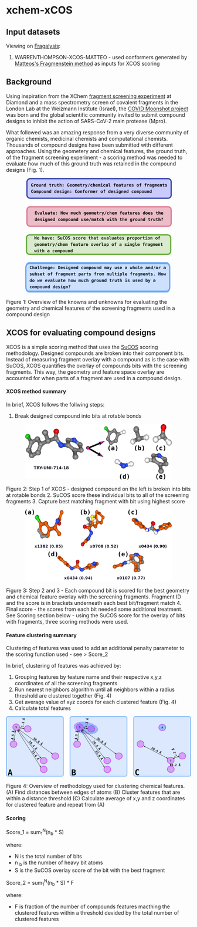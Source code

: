 # xchem-xCOS

## Input datasets

Viewing on [Fragalysis](https://fragalysis.diamond.ac.uk/viewer/react/preview/target/Mpro):
1. WARRENTHOMPSON-XCOS-MATTEO - used conformers generated by [Matteos's Fragmenstein method](https://discuss.postera.ai/t/fragmenstein-assessing-fidelty-to-hits/1343/4) as inputs for XCOS scoring

## Background
Using inspiration from the XChem [fragment screening experiment](https://www.diamond.ac.uk/covid-19/for-scientists/Main-protease-structure-and-XChem.html) at 
Diamond and a mass spectrometry screen of covalent fragments in the London Lab at the Weizmann Institute (Israel), the [COVID Moonshot project](https://discuss.postera.ai/c/covid)  
was born and the global scientific community invited to submit compound designs to inhibit the action of SARS-CoV-2 main protease (Mpro). 

What followed was an amazing response from a very diverse community of organic chemists, medicinal chemists and computational chemists. Thousands of compound 
designs have been submitted with different approaches. Using the geometery and chemical features, the ground truth, of the fragment screening experiment - 
a scoring method was needed to evaluate how much of this ground truth was retained in the compound designs (Fig. 1).

<p align="center">
<img src="images/xcos_readme_intro.png" width="400px">
</p>
Figure 1: Overview of the knowns and unknowns for evaluating the geometry and chemical features of the screening fragments used in a compound design   

## XCOS for evaluating compound designs
XCOS is a simple scoring method that uses the [SuCOS](https://chemrxiv.org/articles/SuCOS_is_Better_than_RMSD_for_Evaluating_Fragment_Elaboration_and_Docking_Poses/8100203/1) scoring methodology. Designed compounds are broken into their component bits. Instead of measuring fragment overlay with a compound as is the case with SuCOS, 
XCOS quantifies the overlay of compounds bits with the screening fragments. This way, the geometry and feature space overlay are accounted for when parts of a fragment 
are used in a compound design. 
    
#### XCOS method summary
In brief, XCOS follows the follwing steps:
 1. Break designed compound into bits at rotable bonds
<p align="center">
<img src="images/xcos_step_1.png" width="400px">
</p> 
Figure 2: Step 1 of XCOS - designed compound on the left is broken into bits at rotable bonds   
 2. SuCOS score these individual bits to all of the screening fragments
 3. Capture best matching fragment with bit using highest score 
<p align="center">
<img src="images/xcos_step_2_3.png" width="400px">
</p> 
Figure 3: Step 2 and 3 - Each compound bit is scored for the best geometry and chemical feature overlay with the screening fragments. Fragment ID and the score is in brackets underneath each best bit/fragment match
4. Final score - the scores from each bit needed some additional treatment. See Scoring section below - using the SuCOS score for the overlay of bits with fragments, three scoring methods were used. 

#### Feature clustering summary
Clustering of features was used to add an additional penalty parameter to the scoring function used - see > Score_2

In brief, clustering of features was achieved by:

 1. Grouping features by feature name and their respective x,y,z coordinates of all the screening fragments
 3. Run nearest neighbors algorithm until all neighbors within a radius threshold are clustered together (Fig. 4)
 4. Get average value of xyz coords for each clustered feature (Fig. 4) 
 4. Calculate total features  

<p align="center">
<img src="images/feat_cluster_step_1.PNG" width="600px">
</p> 
Figure 4: Overview of methodology used for clustering chemical features. (A) Find distances between edges of atoms (B) Cluster features that are within a distance threshold 
(C) Calculate average of x,y and z coordinates for clustered feature and repeat from (A)  

#### Scoring

Score_1 = sum<sub>1</sub><sup>N</sup>(n<sub>b</sub> * S)

where:
- N is the total number of bits
- n <sub>b</sub> is the number of heavy bit atoms
- S is the SuCOS overlay score of the bit with the best fragment

Score_2 = sum<sub>1</sub><sup>N</sup>(n<sub>b</sub> * S) * F

where:
- F is fraction of the number of compounds features macthing the clustered features within a threshold devided by the total number of clustered features
       





## 
